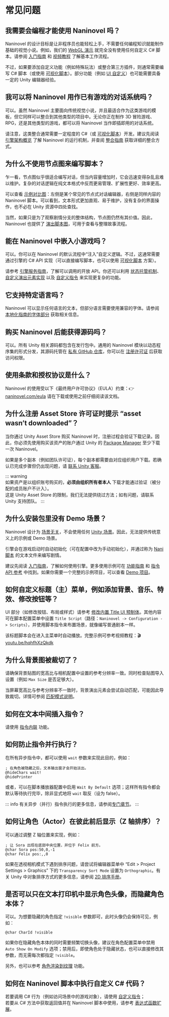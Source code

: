 # 常见问题

## 我需要会编程才能使用 Naninovel 吗？

Naninovel 的设计目标是让非程序员也能轻松上手，不需要任何编程知识就能制作基础的视觉小说。例如，我们的 [WebGL 演示](https://naninovel.com/demo) 就完全没有使用任何自定义 C# 脚本。请参阅 [入门指南](/guide/getting-started) 和 [视频教程](https://youtu.be/wFil5vje3NE) 了解基本工作流程。

不过，如果要添加自定义功能（例如特殊玩法）或整合第三方插件，则通常需要编写 C# 脚本（或使用 [可视化脚本](/guide/samples#visual-scripting)）。部分功能（例如 [UI 自定义](/guide/user-interface.html#ui-customization)）也可能需要具备一定的 Unity 编辑器经验。

## 我可以将 Naninovel 用作已有游戏的对话系统吗？

可以。虽然 Naninovel 主要面向传统视觉小说，并且最适合作为这类游戏的模板，但它同样可以整合到其他类型的项目中。无论你正在制作 3D 冒险游戏、RPG，还是其他类型的游戏，都可以将 Naninovel 当作即插即用的对话系统。

请注意，这类整合通常需要一定程度的 C#（或 [可视化脚本](/guide/samples#visual-scripting)）开发。建议先阅读 [引擎架构概览](/guide/engine-architecture) 了解 Naninovel 的运行机制，并查阅 [整合指南](/guide/integration-options) 获取详细的整合方式。

## 为什么不使用节点图来编写脚本？

乍一看，节点图似乎很适合编写对话，但当内容量增加时，它会迅速变得杂乱且难以维护。复杂的对话逻辑在纯文本格式中反而更易管理、扩展性更好、效率更高。  

可以查看 [示例对比图](https://i.gyazo.com/94fc39b918d2acdf9437a96c4f3cce10.png)：左侧是某个常见的节点式对话编辑器，右侧是同样内容的 Naninovel 脚本。可以看到，文本形式更加直观、易于维护，没有复杂的界面操作，也不必在 Unity 资源中四处查找。

当然，如果只是为了观察剧情分支的整体结构，节点图仍然有其价值。因此，Naninovel 也提供了 [演出脚本图](/guide/editor#story-graph)，可用于查看与整理故事流程。

## 能在 Naninovel 中嵌入小游戏吗？

可以。你可以在 Naninovel 的默认流程中“注入”自定义逻辑。不过，这通常需要通过引擎的 C# API 实现（可以直接编写脚本，也可以使用 [可视化脚本](/guide/samples#visual-scripting) 方案）。  

请参考 [引擎服务指南](/guide/engine-services)，了解可以调用的开放 API。你还可以利用 [状态托管机制](/guide/state-management#custom-state)、[自定义演出元素实现](/guide/custom-actor-implementations) 以及 [自定义指令](/guide/custom-commands) 来实现更复杂的功能。

## 它支持特定语言吗？

Naninovel 可以显示任何语言的文本，但部分语言需要使用兼容的字体。请参阅 [本地化指南的字体部分](/guide/localization.html#fonts) 获取相关信息。

## 购买 Naninovel 后能获得源码吗？

可以。所有 Unity 相关源码都包含在发行包中。通用的 Naninovel 模块以动态程序集的形式分发，其源码托管在 [私有 GitHub 仓库](https://github.com/naninovel/engine)，你可以在 [注册许可证](https://naninovel.com/register) 后获取访问权限。

## 使用条款和授权协议是什么？

Naninovel 的使用受以下《最终用户许可协议》（EULA）约束：👉 [naninovel.com/eula](https://naninovel.com/eula) 请在下载或使用之前仔细阅读该文档。

## 为什么注册 Asset Store 许可证时提示 “asset wasn’t downloaded”？

当你通过 Unity Asset Store 购买 Naninovel 时，注册过程会验证下载记录。因此，你必须先使用购买该资产的账户通过 Unity 的 [Package Manager](https://docs.unity3d.com/Manual/Packages.html) 至少下载一次 Naninovel。  

如果是多个副本（例如团队许可证），每个副本都需要由对应组织用户下载。若确认已完成步骤但仍出现问题，请 [联系 Unity 客服](https://support.unity.com)。

::: warning  
如果资产是以组织账号购买的，**必须由组织所有者本人** 下载才能通过验证（被分配的成员账户不计入）。  
这是 Unity Asset Store 的限制，我们无法提供绕过方法；如有问题，请联系 Unity 支持团队。
:::

## 为什么安装包里没有 Demo 场景？

Naninovel 设计为 [场景无关](/guide/engine-architecture#scene-independent)，不会使用任何 [Unity 场景](https://docs.unity3d.com/Manual/CreatingScenes.html)。因此，无法提供传统意义上的示例或 Demo 场景。  

引擎会在游戏启动时自动初始化（可在配置中改为手动初始化），并通过称为 [Nani脚本](/guide/naninovel-scripts) 的文本文件来编写剧情。  

建议先阅读 [入门指南](/guide/getting-started)，了解如何使用引擎。更多使用示例可在 [功能指南](/guide/index) 和 [指令 API 参考](/api/index) 中找到。如果你需要一个完整的示例项目，可以查看 [Demo 项目](/guide/getting-started.html#demo-project)。

## 如何自定义标题（主）菜单，例如添加背景、音乐、特效、修改按钮等？

UI 部分（如修改按钮、布局或样式）请参考 [修改内置 Title UI 预制体](/guide/user-interface#modifying-built-in-ui)。其他内容可在脚本配置菜单中设置 `Title Script`（路径：`Naninovel -> Configuration -> Scripts`），并使用脚本指令来布置场景，就像编写普通剧本一样。  

该标题脚本会在进入主菜单时自动播放。完整示例可参考视频教程：🎬 [youtu.be/hqhfhXzQkdk](https://youtu.be/hqhfhXzQkdk)

## 为什么背景图被裁切了？

请确保背景贴图的宽高比与相机配置中设置的参考分辨率一致。同时检查贴图导入设置（例如 `Max Size` 是否足够大）。  

当屏幕宽高比与参考分辨率不一致时，背景演出元素会尝试自动匹配，可能因此导致裁切。详情可参阅 [匹配模式说明](/guide/backgrounds#match-mode)。

## 如何在文本中间插入指令？

请使用 [指令内联](/guide/naninovel-scripts#command-inlining) 功能。

## 如何防止指令并行执行？

在所有异步指令中，都可以使用 `wait` 参数来实现此目的，例如：

```nani
; 在角色被隐藏之后，文本输出窗才会开始淡出。
@hideChars wait!
@hidePrinter
```

或者，可以在脚本播放器配置中启用 `Wait By Default` 选项；这样所有指令都会默认等待执行完毕，除非显式地将 `wait` 取反（设为 false）。

::: info
有关异步（并行）指令执行的更多信息，请参阅[专门章节](/guide/naninovel-scripts#async-execution)。
:::

## 如何让角色（Actor）在彼此前后显示（Z 轴排序）？

可以通过调整 Z 轴位置来实现，例如：

```nani
; 让 Sora 出现在底部中央位置，并位于 Felix 前方。
@char Sora pos:50,0,-1
@char Felix pos:,,0
```

如果在透视相机模式下遇到排序问题，请尝试将编辑器菜单中 “Edit > Project Settings > Graphics” 下的 `Transparency Sort Mode` 设置为 `Orthographic`。有关 Unity 中对象排序方式的更多信息，请参阅 [2D 排序手册](https://docs.unity3d.com/Manual/2DSorting.html)。

## 是否可以只在文本打印机中显示角色头像，而隐藏角色本体？

可以。为想要隐藏的角色指定 `!visible` 参数即可，此时头像仍会保持可见，例如：

```nani
@char CharId !visible
```

如果你在隐藏角色本体的同时需要频繁切换头像，建议在角色配置菜单中禁用 `Auto Show On Modify` 选项；禁用后，即使角色处于隐藏状态，也可以直接修改其参数，而无需每次都指定 `!visible`。

另外，也可以参考 [角色渲染到纹理](/guide/characters#render-to-texture) 功能。

## 如何在 Naninovel 脚本中执行自定义 C# 代码？

若要调用 C# 行为（例如访问场景中的游戏对象），请使用 [自定义指令](/guide/custom-commands)；  
若要从 C# 方法中获取返回值并在 Naninovel 脚本中使用，请参考 [表达式函数扩展](/guide/script-expressions#adding-custom-functions)。